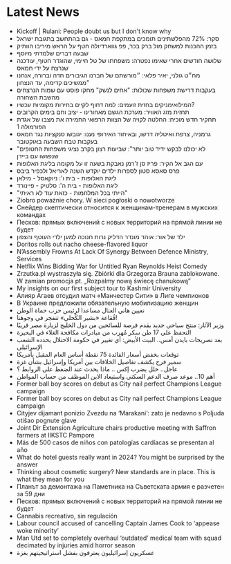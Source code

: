 # Latest News
-  Kickoff | Rulani: People doubt us but I don't know why
-  סקר: 72% מהפלשתינים תומכים במתקפת חמאס - גם בהתחשב בתגובת ישראל
-  בזמן ההכנות למשחק מול ברק בכר, פפ גווארדיולה חטף על הראש מיריבו הוותיק
-  שבעה דברים שלמדתי מיוסף
-  שלושה חודשים אחרי שאימו נפטרה: משפחתו של טל חיימי, שהוגדר חטוף, עודכנה שנרצח על ידי חמאס
-  מח״ט גולני, יאיר פלאי: ״מורשתם של חברנו הגיבורים חדה וברורה, אנחנו ממשיכים קדימה, עד הנצחון"
-  בעקבות דרישת משפחות שכולות: "אחים לנשק" מחקו פוסט עם שמות הנרצחים מהשבת השחורה
-  המילואימניקים בחזית זועמים: למה דחוף לקיים בחירות מקומיות עכשיו?
-  תחזית מזג האוויר: מערכת הגשם מאחורינו - יציב וחם בימים הקרובים
-  תחקיר חדש מוכיח: החלטה לקויה של הצוות הרפואי החמירה את מצבו של אגדת הפורמולה 1
-  גרמניה, צרפת ואיטליה דרשו, ובאיחוד האירופי נענו: יגובשו סנקציות נגד חמאס בעקבות טבח השבעה באוקטובר
-  "לא יכולנו לבקש ידיד טוב יותר": שביעות רצון בקרב נציגי משפחות החטופים שנפגשו עם ביידן
-  עם הגב אל הקיר: פריז סן ז'רמן נאבקת בשעה זו על מקומה בליגת האלופות
-  פרס סאסא סטון לספרות ילדים יוקדש השנה לאריאל ולכפיר ביבס
-  ליגת האלופות - בית ו': ניוקאסל - מילאן
-  ליגת האלופות - בית ה': סלטיק - פיינורד
-  "הייתי בכל המלחמות - כזאת עוד לא ראיתי"
-  Ziobro poważnie chory. W sieci pogłoski o nowotworze
-  Снейдер скептически относится к женщинам-тренерам в мужских командах
-  Песков: прямых включений с новых территорий на прямой линии не будет
-  ילד של אור: אוהד מונדר הדליק נרות חנוכה למען ילדי העוטף והצפון
-  Doritos rolls out nacho cheese-flavored liquor
-  N’Assembly Frowns At Lack Of Synergy Between Defence Ministry, Services
-  Netflix Wins Bidding War for Untitled Ryan Reynolds Heist Comedy
-  Zrzutka.pl wystraszyła się. Zbiórki dla Grzegorza Brauna zablokowane. W zamian promocja pt. „Rozpalmy nową świecę chanukową”
-  My insights on our first subject tour to Kashmir University
-  Алияр Агаев отсудил матч «Манчестер Сити» в Лиге чемпионов
-  В Украине предложили обязательную мобилизацию женщин
-  تعيين هاني العتال مساعدا لرئيس حزب حماة الوطن
-  فُقاعة «بشير الكُحلي» تنفجر في وجوهنا!
-  وزير الآثار: منتج سياحي جديد يقدم فرصة للسائحين من دول الخليج لزيارة مصر قريبًا
-  التحفظ على 17 طن سكر مُهرب من مبادرات مكافحة الغلاء في البحيرة
-  بعد تصريحات بايدن أمس.. البيت الأبيض: أي تغيير في حكومة الاحتلال يحدده الشعب الإسرائيلي
-  توقعات بخفض أسعار الفائدة 75 نقطة أساس العام المقبل بأمريكا
-  سمير فرج يكشف تفاصيل الخلافات بين أمريكا وإسرائيل بشأن غزة
-  عاجل.. خلل يضرب إكس .. ماذا يحدث عند الضغط على الروابط ؟
-  أهم 10.. موعد صرف الدعم السكني واستبعاد الابن الموظف من حساب المواطن
-  Former ball boy scores on debut as City nail perfect Champions League campaign
-  Former ball boy scores on debut as City nail perfect Champions League campaign
-  Cityjev dijamant ponizio Zvezdu na ‘Marakani‘: zato je nedavno s Poljuda otišao pognute glave
-  Joint Dir Extension Agriculture chairs productive meeting with Saffron farmers at IIKSTC Pampore
-  Más de 500 casos de niños con patologías cardíacas se presentan al año
-  What do hotel guests really want in 2024? You might be surprised by the answer
-  Thinking about cosmetic surgery? New standards are in place. This is what they mean for you
-  Планът за демонтажа на Паметника на Съветската армия е разчетен за 59 дни
-  Песков: прямых включений с новых территорий на прямой линии не будет
-  Cannabis recreativo, sin regulación
-  Labour council accused of cancelling Captain James Cook to ‘appease woke minority’
-  Man Utd set to completely overhaul ‘outdated’ medical team with squad decimated by injuries amid horror season
-  عسكريون إسرائيليون يعترفون بفشل استراتيجيتهم بغزة
